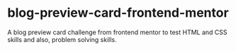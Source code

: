 # blog-preview-card-frontend-mentor
 A blog preview card challenge from frontend mentor to test HTML and CSS skills and also, problem solving skills.
